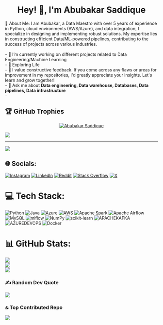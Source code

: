 <h1 align="center">Hey! 👋, I'm Abubakar Saddique</h1>

💫 About Me: I am Abubakar, a Data Maestro with over 5 years of experience in Python, cloud environments (AWS/Azure), and data integration, I specialize in designing and implementing robust solutions. My expertise lies in constructing efficient Data/ML-powered pipelines, contributing to the success of projects across various industries.<br><br>- 🔭 I’m currently working on different projects related to Data Engineering/Machine Learning<br>- 🌱 Exploring Life<br>- 🤔 I value constructive feedback. If you come across any flaws or areas for improvement in my repositories, I'd greatly appreciate your insights. Let's learn and grow together! <br>- 💬 Ask me about **Data engineering, Data warehouse, Databases, Data pipelines, Data infrastructure**<br>- 



## 🏆 GitHub Trophies
<p align="center"> <a href="https://github.com/ryo-ma/github-profile-trophy"><img src="https://github-profile-trophy.vercel.app/?username=m-abubakar-saddique&margin-w=30" alt="Abubakar Saddique" /></a> </p>

![](https://github-profile-trophy.vercel.app/?username=m-abubakar-saddique&theme=radical&no-frame=false&no-bg=false&margin-w=4)

---
[![](https://visitcount.itsvg.in/api?id=m-abubakar-saddique&icon=0&color=3)](https://visitcount.itsvg.in)

<!-- Proudly created with GPRM ( https://gprm.itsvg.in ) -->

## 🌐 Socials:
[![Instagram](https://img.shields.io/badge/Instagram-%23E4405F.svg?logo=Instagram&logoColor=white)](https://instagram.com/abubakar.saddique.94) [![LinkedIn](https://img.shields.io/badge/LinkedIn-%230077B5.svg?logo=linkedin&logoColor=white)](https://linkedin.com/in/m-abubakar-saddique) [![Reddit](https://img.shields.io/badge/Reddit-%23FF4500.svg?logo=Reddit&logoColor=white)](https://reddit.com/user/AbubakarSaddique8156) [![Stack Overflow](https://img.shields.io/badge/-Stackoverflow-FE7A16?logo=stack-overflow&logoColor=white)](https://stackoverflow.com/users/11464508) [![X](https://img.shields.io/badge/X-black.svg?logo=X&logoColor=white)](https://x.com/Abubaka70799862) 

# 💻 Tech Stack:
![Python](https://img.shields.io/badge/python-3670A0?style=plastic&logo=python&logoColor=ffdd54) ![Java](https://img.shields.io/badge/java-%23ED8B00.svg?style=plastic&logo=openjdk&logoColor=white) ![Azure](https://img.shields.io/badge/azure-%230072C6.svg?style=plastic&logo=microsoftazure&logoColor=white) ![AWS](https://img.shields.io/badge/AWS-%23FF9900.svg?style=plastic&logo=amazon-aws&logoColor=white) ![Apache Spark](https://img.shields.io/badge/Apache%20Spark-FDEE21?style=plastic&logo=apachespark&logoColor=black) ![Apache Airflow](https://img.shields.io/badge/Apache%20Airflow-017CEE?style=plastic&logo=Apache%20Airflow&logoColor=white) ![MySQL](https://img.shields.io/badge/mysql-%2300000f.svg?style=plastic&logo=mysql&logoColor=white) ![mlflow](https://img.shields.io/badge/mlflow-%23d9ead3.svg?style=plastic&logo=numpy&logoColor=blue) ![NumPy](https://img.shields.io/badge/numpy-%23013243.svg?style=plastic&logo=numpy&logoColor=white) ![scikit-learn](https://img.shields.io/badge/scikit--learn-%23F7931E.svg?style=plastic&logo=scikit-learn&logoColor=white) ![APACHEKAFKA](https://img.shields.io/badge/apachekafka-231F20.svg?style=plastic&logo=apachekafka&logoColor=white&color=%23231F20) ![AZUREDEVOPS](https://img.shields.io/badge/azuredevops-0078D7.svg?style=plastic&logo=azuredevops&logoColor=white&color=%230078D7) ![Docker](https://img.shields.io/badge/docker-%230db7ed.svg?style=plastic&logo=docker&logoColor=white)
# 📊 GitHub Stats:
![](https://github-readme-stats.vercel.app/api?username=m-abubakar-saddique&theme=dark&hide_border=false&include_all_commits=true&count_private=true)<br/>
![](https://github-readme-streak-stats.herokuapp.com/?user=m-abubakar-saddique&theme=dark&hide_border=false)<br/>
![](https://github-readme-stats.vercel.app/api/top-langs/?username=m-abubakar-saddique&theme=dark&hide_border=false&include_all_commits=true&count_private=true&layout=compact)



### ✍️ Random Dev Quote
![](https://quotes-github-readme.vercel.app/api?type=horizontal&theme=radical)

### 🔝 Top Contributed Repo
![](https://github-contributor-stats.vercel.app/api?username=m-abubakar-saddique&limit=5&theme=onedark&combine_all_yearly_contributions=true)

